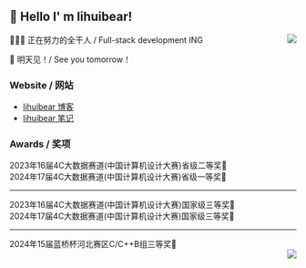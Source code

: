 ##  👋 Hello I' m lihuibear!

<img align="right" src="https://github-readme-stats.vercel.app/api?username=lihuibear&show_icons=true&icon_color=CE1D2D&text_color=718096&bg_color=ffffff&locale=cn&hide=contribs" />

👨🏻‍💻 正在努力的全干人 / Full-stack development ING

📝 明天见！/ See you tomorrow！

### Website / 网站

- [lihuibear 博客](https://blog.lihuibear.cn)
- [lihuibear 笔记](https://lihuibear.cn)

### Awards / 奖项
2023年16届4C大数据赛道(中国计算机设计大赛)省级二等奖🥈<br>
2024年17届4C大数据赛道(中国计算机设计大赛)省级一等奖🥇<br>
<hr>
2023年16届4C大数据赛道(中国计算机设计大赛)国家级三等奖🥉<br>
2024年17届4C大数据赛道(中国计算机设计大赛)国家级三等奖🥉<br>
<hr>
2024年15届蓝桥杯河北赛区C/C++B组三等奖🥉<br>


<img align="right" src="https://github-readme-stats.vercel.app/api/top-langs/?username=lihuibear&hide_title=true&hide_border=true&layout=compact&theme=graywhite&locale=cn" />
